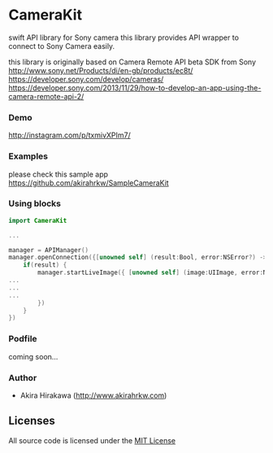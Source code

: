 # CameraKit

swift API library for Sony  camera
this library provides API wrapper to connect to Sony  Camera easily.

this library is originally based on Camera Remote API beta SDK from Sony
http://www.sony.net/Products/di/en-gb/products/ec8t/
https://developer.sony.com/develop/cameras/
https://developer.sony.com/2013/11/29/how-to-develop-an-app-using-the-camera-remote-api-2/

### Demo

http://instagram.com/p/txmivXPIm7/

### Examples

please check this sample app
https://github.com/akirahrkw/SampleCameraKit

### Using blocks

```swift
import CameraKit

...

manager = APIManager()
manager.openConnection({[unowned self] (result:Bool, error:NSError?) -> () in
    if(result) {
        manager.startLiveImage({ [unowned self] (image:UIImage, error:NSError?) -> () in
...
...
...
        })
    }
})

```

### Podfile
coming soon...

### Author
* Akira Hirakawa (http://www.akirahrkw.com)

## Licenses
All source code is licensed under the [MIT License](http://opensource.org/licenses/MIT)